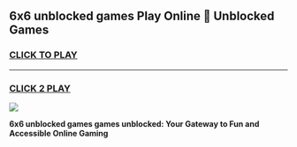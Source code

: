 
## 6x6 unblocked games Play Online 👋 Unblocked Games
<h3>
<a href="https://premium.freeplayer.one?title=6x6_unblocked_games&ref=19F">CLICK TO PLAY</a></h3>
<hr>

<h3>
<a href="https://premium.freeplayer.one?title=6x6_unblocked_games&ref=19F">CLICK 2 PLAY</a>
  
</h3>

<a href="https://premium.freeplayer.one?title=6x6_unblocked_games&ref=19F"><img src="https://clearcache.store/games.png"></a>


**6x6 unblocked games games unblocked: Your Gateway to Fun and Accessible Online Gaming**
